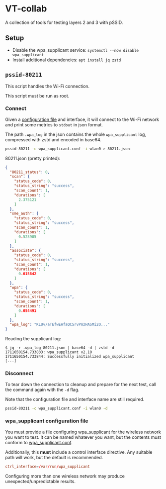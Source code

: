 # VT-collab
A collection of tools for testing layers 2 and 3 with pSSID.

## Setup
- Disable the wpa_supplicant service: `systemctl --now disable wpa_supplicant`
- Install additional dependencies: `apt install jq zstd`

## `pssid-80211`

This script handles the Wi-Fi connection.

This script must be run as root.

### Connect

Given a [configuration file](#wpa_supplicant-configuration-file) and interface,
it will connect to the Wi-Fi network and print some metrics to `stdout` in json
format.

The path `.wpa_log` in the json contains the whole `wpa_supplicant` log,
compressed with zstd and encoded in base64.

```bash
pssid-80211 -c wpa_supplicant.conf -i wlan0 > 80211.json
```

80211.json (pretty printed):
```json
{
  "80211_status": 0,
  "scan": {
    "status_code": 0,
    "status_string": "success",
    "scan_count": 1,
    "durations": [
      2.375121
    ]
  },
  "sme_auth": {
    "status_code": 0,
    "status_string": "success",
    "scan_count": 1,
    "durations": [
      0.523905
    ]
  },
  "associate": {
    "status_code": 0,
    "status_string": "success",
    "scan_count": 1,
    "durations": [
      0.015842
    ]
  },
  "wpa": {
    "status_code": 0,
    "status_string": "success",
    "scan_count": 1,
    "durations": [
      0.054491
    ]
  },
  "wpa_log": "KLUv/aTEfwEAfaQCSrvPmzHASMi2O..."
}
```

Reading the supplicant log:
```
$ jq -r .wpa_log 80211.json | base64 -d | zstd -d
1711650154.733833: wpa_supplicant v2.10
1711650154.733844: Successfully initialized wpa_supplicant
[...]
```

### Disconnect
To tear down the connection to cleanup and prepare for the next test, call the
command again with the `-d` flag.

Note that the configuration file and interface name are still required.

```bash
pssid-80211 -c wpa_supplicant.conf -i wlan0 -d
```

### wpa_supplicant configuration file
You must provide a file configuring wpa_supplicant for the wireless network you
want to test.
It can be named whatever you want, but the contents must conform to
[wpa_supplicant.conf][wpa_supplicant.conf].

Additionally, this **must** include a control interface directive.
Any suitable path will work, but the default is recommended.
```conf
ctrl_interface=/var/run/wpa_supplicant
```

Configuring more than one wireless network may produce unexpected/unpredictable
results.

[wpa_supplicant.conf]: https://w1.fi/cgit/hostap/plain/wpa_supplicant/wpa_supplicant.conf
